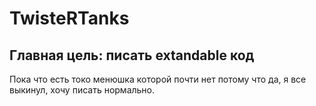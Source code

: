# TwisteRTanks
## Главная цель: писать extandable код
Пока что есть токо менюшка которой почти нет потому что да, я все выкинул, хочу писать нормально.
